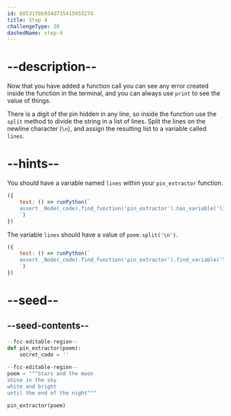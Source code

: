 ```yaml
---
id: 68531fbb934d735415053274
title: Step 4
challengeType: 20
dashedName: step-4
---
```


# --description--

Now that you have added a function call you can see any error created inside the function in the terminal, and you can always use `print` to see the value of things.

There is a digit of the pin hidden in any line, so inside the function use the `split` method to divide the string in a list of lines. Split the lines on the newline character (`\n`), and assign the resulting list to a variable called `lines`.

# --hints--

You should have a variable named `lines` within your `pin_extractor` function.

```js
({
    test: () => runPython(`
    assert _Node(_code).find_function('pin_extractor').has_variable('lines')
    `)
})
```

The variable `lines` should have a value of `poem.split('\n')`.

```js
({
    test: () => runPython(`
    assert _Node(_code).find_function('pin_extractor').find_variable('lines').is_equivalent('lines = poem.split("\\\\n")')
    `)
})
```

# --seed--

## --seed-contents--

```py
--fcc-editable-region--
def pin_extractor(poem):
    secret_code = ''
    
--fcc-editable-region--
poem = """Stars and the moon
shine in the sky
white and bright
until the end of the night"""

pin_extractor(poem)
```
